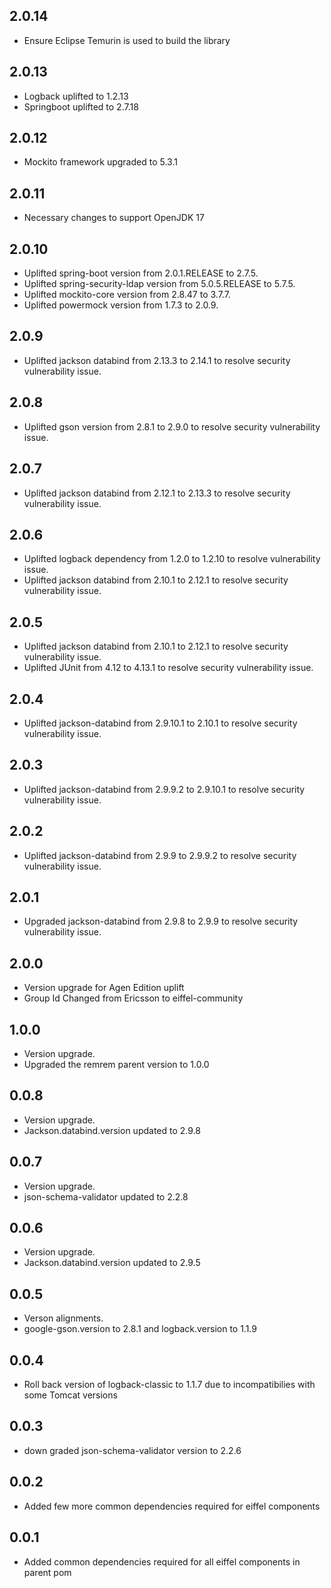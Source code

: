 ## 2.0.14
- Ensure Eclipse Temurin is used to build the library

## 2.0.13
- Logback uplifted to 1.2.13
- Springboot uplifted to 2.7.18

## 2.0.12
- Mockito framework upgraded to 5.3.1

## 2.0.11
- Necessary changes to support OpenJDK 17

## 2.0.10
- Uplifted spring-boot version from 2.0.1.RELEASE to 2.7.5.
- Uplifted spring-security-ldap version from 5.0.5.RELEASE to 5.7.5.
- Uplifted mockito-core version from 2.8.47 to 3.7.7.
- Uplifted powermock version from 1.7.3 to 2.0.9.

## 2.0.9
- Uplifted jackson databind from 2.13.3 to 2.14.1 to resolve security vulnerability issue.

## 2.0.8
- Uplifted gson version from 2.8.1 to 2.9.0 to resolve security vulnerability issue.

## 2.0.7
- Uplifted jackson databind from 2.12.1 to 2.13.3 to resolve security vulnerability issue.

## 2.0.6
- Uplifted logback dependency from 1.2.0 to 1.2.10 to resolve vulnerability issue.
- Uplifted jackson databind from 2.10.1 to 2.12.1 to resolve security vulnerability issue.

## 2.0.5
- Uplifted jackson databind from 2.10.1 to 2.12.1 to resolve security vulnerability issue.
- Uplifted JUnit from 4.12 to 4.13.1 to resolve security vulnerability issue.

## 2.0.4
- Uplifted jackson-databind from 2.9.10.1 to 2.10.1 to resolve security vulnerability issue.

## 2.0.3
- Uplifted jackson-databind from 2.9.9.2 to 2.9.10.1 to resolve security vulnerability issue.

## 2.0.2
- Uplifted jackson-databind from 2.9.9 to 2.9.9.2 to resolve security vulnerability issue.

## 2.0.1
- Upgraded jackson-databind from 2.9.8 to 2.9.9 to resolve security vulnerability issue.

## 2.0.0
- Version upgrade for Agen Edition uplift
- Group Id Changed from Ericsson to eiffel-community

## 1.0.0
- Version upgrade.
- Upgraded the remrem parent version to 1.0.0

## 0.0.8
- Version upgrade.
- Jackson.databind.version updated to 2.9.8

## 0.0.7
- Version upgrade.
- json-schema-validator updated to 2.2.8

## 0.0.6
- Version upgrade.
- Jackson.databind.version updated to 2.9.5

## 0.0.5
- Verson alignments.
- google-gson.version to 2.8.1 and logback.version to 1.1.9

## 0.0.4
- Roll back version of logback-classic to 1.1.7 due to incompatibilies with some Tomcat versions

## 0.0.3
- down graded json-schema-validator version to 2.2.6

## 0.0.2
- Added few more common dependencies required for eiffel components

## 0.0.1
- Added common dependencies required for all eiffel components in parent pom
